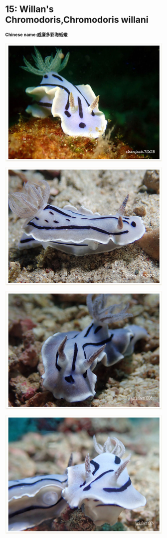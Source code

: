 # 15: Willan's Chromodoris,Chromodoris willani

#### Chinese name:威廉多彩海蛞蝓

![](../../.gitbook/assets/willans-chromodoris2.jpg)

![](../../.gitbook/assets/willans-chromodoris5.jpg)

![](../../.gitbook/assets/willans-chromodoris3.jpg)

![](../../.gitbook/assets/willans-chromodoris4.jpg)

